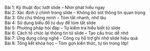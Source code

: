 Bài 1: Kỹ thuật đọc lướt slide – Nhìn phát hiểu ngay  
Bài 2: Xác định ý chính trong slide – Không bỏ sót thông tin quan trọng  
Bài 3: Ghi chú thông minh – Tóm tắt nhanh, nhớ lâu  
Bài 4: Sử dụng biểu đồ tư duy để tóm tắt slide  
Bài 5: Phương pháp hỏi đáp – Tự kiểm tra hiểu biết từ slide  
Bài 6: Cách tổ chức lại thông tin từ slide – Tạo cấu trúc dễ nhớ  
Bài 7: Ứng dụng công nghệ - Công cụ hỗ trợ ghi nhớ slide hiệu quả  
Bài 8: Tổng kết khóa học – Tóm gọn kiến thức, tự tin trong lớp!